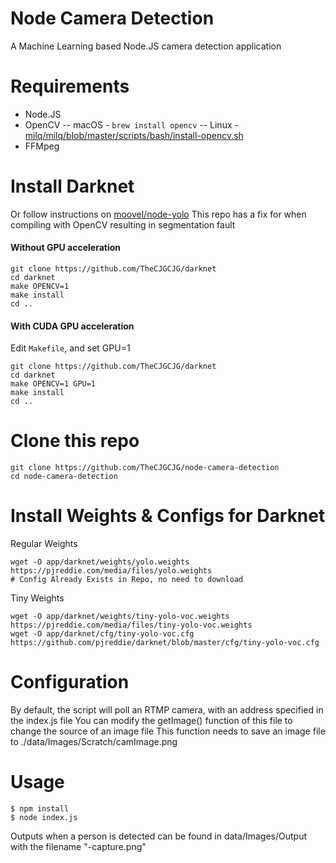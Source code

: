 # Node Camera Detection

A Machine Learning based Node.JS camera detection application

# Requirements

  - Node.JS
  - OpenCV
  -- macOS - `brew install opencv`
  -- Linux - [milq/milq/blob/master/scripts/bash/install-opencv.sh](https://github.com/milq/milq/blob/master/scripts/bash/install-opencv.sh)
  - FFMpeg

# Install Darknet
Or follow instructions on [moovel/node-yolo](https://github.com/moovel/node-yolo)
This repo has a fix for when compiling with OpenCV resulting in segmentation fault

#### Without GPU acceleration

```
git clone https://github.com/TheCJGCJG/darknet
cd darknet
make OPENCV=1
make install
cd ..
```

#### With CUDA GPU acceleration
Edit `Makefile`, and set GPU=1
```
git clone https://github.com/TheCJGCJG/darknet
cd darknet
make OPENCV=1 GPU=1
make install
cd ..
```

# Clone this repo
```
git clone https://github.com/TheCJGCJG/node-camera-detection
cd node-camera-detection
```

# Install Weights & Configs for Darknet
Regular Weights
```
wget -O app/darknet/weights/yolo.weights https://pjreddie.com/media/files/yolo.weights
# Config Already Exists in Repo, no need to download
```

Tiny Weights
```
wget -O app/darknet/weights/tiny-yolo-voc.weights https://pjreddie.com/media/files/tiny-yolo-voc.weights
wget -O app/darknet/cfg/tiny-yolo-voc.cfg https://github.com/pjreddie/darknet/blob/master/cfg/tiny-yolo-voc.cfg
```

# Configuration
By default, the script will poll an RTMP camera, with an address specified in the index.js file
You can modify the getImage() function of this file to change the source of an image file
This function needs to save an image file to ./data/Images/Scratch/camImage.png

# Usage
```
$ npm install
$ node index.js
```

Outputs when a person is detected can be found in data/Images/Output with the filename "<UnixTimestamp>-capture.png"
